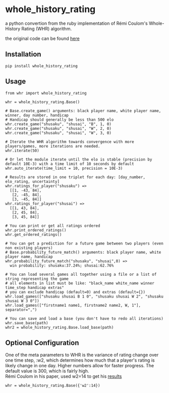 # whole_history_rating
a python convertion from the ruby implementation of Rémi Coulom's Whole-History Rating (WHR) algorithm.

the original code can be found [here](https://github.com/goshrine/whole_history_rating)


Installation
------------

    pip install whole_history_rating

Usage
-----

    from whr import whole_history_rating
    
    whr = whole_history_rating.Base()
    
    # Base.create_game() arguments: black player name, white player name, winner, day number, handicap
    # Handicap should generally be less than 500 elo
    whr.create_game("shusaku", "shusai", "B", 1, 0)
    whr.create_game("shusaku", "shusai", "W", 2, 0)
    whr.create_game("shusaku", "shusai", "W", 3, 0)

    # Iterate the WHR algorithm towards convergence with more players/games, more iterations are needed.
    whr.iterate(50)
    
    # Or let the module iterate until the elo is stable (precision by default 10E-3) with a time limit of 10 seconds by default
    whr.auto_iterate(time_limit = 10, precision = 10E-3)

    # Results are stored in one triplet for each day: [day_number, elo_rating, uncertainty]
    whr.ratings_for_player("shusaku") => 
      [[1, -43, 84], 
       [2, -45, 84], 
       [3, -45, 84]]
    whr.ratings_for_player("shusai") => 
      [[1, 43, 84], 
       [2, 45, 84], 
       [3, 45, 84]]

    # You can print or get all ratings ordered
    whr.print_ordered_ratings()
    whr.get_ordered_ratings()

    # You can get a prediction for a future game between two players (even non existing players)
    # Base.probability_future_match() arguments: black player name, white player name, handicap
    whr.probability_future_match("shusaku", "shusai",0) =>
      win probability: shusaku:37.24%; shusai:62.76%
      
    # You can load several games all together using a file or a list of string representing the game
    # all elements in list must be like: "black_name white_name winner time_step handicap extras" 
    # you can exclude handicap (default=0) and extras (default={})
    whr.load_games(["shusaku shusai B 1 0", "shusaku shusai W 2", "shusaku shusai W 3 0"])
    whr.load_games(["firstname1 name1, firstname2 name2, W, 1"], separator=",")

    # You can save and load a base (you don't have to redo all iterations)
    whr.save_base(path)
    whr2 = whole_history_rating.Base.load_base(path)
    
    
Optional Configuration
----------------------

One of the meta parameters to WHR is the variance of rating change over one time step, :w2,
which determines how much that a player's rating is likely change in one day.  Higher numbers allow for faster progress.
The default value is 300, which is fairly high.  
Rémi Coulom in his paper, used w2=14 to get his [results](https://www.remi-coulom.fr/WHR/WHR.pdf)


    whr = whole_history_rating.Base({'w2':14})
